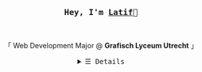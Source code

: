 <h3 align="center"><samp>Hey, I'm <b><a rel="nofollow noopener noreferrer" target="_blank"
                href="https://creep.cat/">Latif</a></b>👋</samp></h3>
<br>
<p align="center">
    「 Web Development Major @ <b>Grafisch Lyceum Utrecht</b> 」<br>
</p>
<details align="center">
    <summary> <samp>&#9776; Details</samp></summary>
    <p align="center">
        <br>
        <a href="https://github.com/fckLatif?tab=repositories" target="_blank"><img alt="Code"
                src="https://img.shields.io/badge/-code-000000?style=flat-square&logo=Plex&logoColor=white"></a>
<!--         <a href="https://github.com/fckLatif?tab=repositories&language=html" target="_blank"><img alt="HTML"
                src="https://img.shields.io/badge/-HTML5-E34F26?style=flat-square&logo=HTML5&logoColor=white"></a> -->
        <a href="https://github.com/fckLatif?tab=repositories&language=scss" target="_blank"><img alt="Sass"
                src="https://img.shields.io/badge/-Sass-CC6699?style=flat-square&logo=sass&logoColor=white"></a>
        <a href="https://github.com/fckLatif?tab=repositories&language=javascript" target="_blank"><img
                alt="JavaScript"
                src="https://img.shields.io/badge/-JavaScript-F7DF1E?style=flat-square&logo=Javascript&logoColor=white"></a>
        <a href="https://github.com/fckLatif?tab=repositories&language=typescript" target="_blank"><img alt="TypeScript"
                src="https://img.shields.io/badge/-TypeScript-3178C6?style=flat-square&logo=typescript&logoColor=white"></a>
      <!-- <a href="https://github.com/fckLatif?tab=repositories&language=python" target="_blank"><img alt="Python"
                src="https://img.shields.io/badge/-Python-3776AB?style=flat-square&logo=Python&logoColor=white"></a>-->
        <br>
        <p align="center">
            <a><img width="61%"
                    src="https://raw.githubusercontent.com/fckLatif/summary-cards/master/profile-summary-card-output/github_dark/0-profile-details.svg"></a>
            <br>
            <a><img width="30%"
                    src="https://raw.githubusercontent.com/fckLatif/summary-cards/master/profile-summary-card-output/github_dark/3-stats.svg"></a>
            <a><img width="30%"
                    src="https://raw.githubusercontent.com/fckLatif/summary-cards/master/profile-summary-card-output/github_dark/1-repos-per-language.svg"></a>
        </p>
       <a href="mailto:contact@latif.dev" target="_blank"><img alt="Mail"
                src="https://img.shields.io/badge/-contact@latif.dev-EA4335?style=flat-square&logo=gmail&logoColor=white"></a>
        <a href="https://discord.gg/" target="_blank"><img alt="Discord"
                src="https://img.shields.io/badge/-Latif%28008-5865F2?style=flat-square&logo=discord&logoColor=white"></a>
        <a href="https://github.com/fckLatif/fckLatif" target="_blank"><img alt="GitHub hits"
                src="https://img.shields.io/github/last-commit/fckLatif/fckLatif?label=profile%20updated&style=flat-square"></a>
        </samp>
    </p>
</details>
